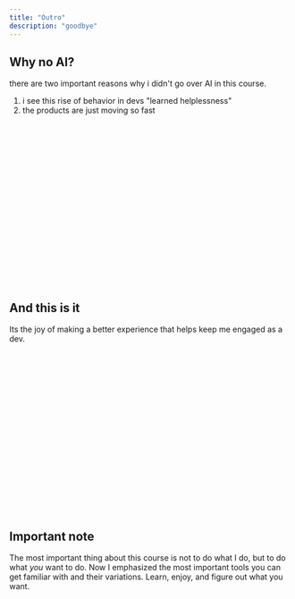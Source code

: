 ```yaml
---
title: "Outro"
description: "goodbye"
---
```


## Why no AI?
there are two important reasons why i didn't go over AI in this course.
1. i see this rise of behavior in devs "learned helplessness"
1. the products are just moving so fast

<br>
<br>
<br>
<br>
<br>
<br>
<br>
<br>
<br>
<br>
<br>
<br>
<br>
<br>
<br>
<br>
<br>


## And this is it
Its the joy of making a better experience that helps keep me engaged as a dev.

<br>
<br>
<br>
<br>
<br>
<br>
<br>
<br>
<br>
<br>
<br>
<br>
<br>
<br>
<br>
<br>
<br>

## Important note
The most important thing about this course is not to do what I do, but to do
what _you_ want to do.  Now I emphasized the most important tools you can get
familiar with and their variations.  Learn, enjoy, and figure out what you
want.

<br>
<br>
<br>
<br>
<br>
<br>
<br>
<br>
<br>
<br>
<br>
<br>
<br>
<br>
<br>
<br>
<br>

